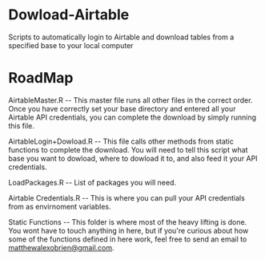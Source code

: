 # Dowload-Airtable
Scripts to automatically login to Airtable and download tables from a specified base to your local computer

# RoadMap

AirtableMaster.R -- This master file runs all other files in the correct order. Once you have correctly set your base directory and entered all your Airtable API credentials, you can complete the download by simply running this file.

AirtableLogin+Dowload.R -- This file calls other methods from static functions to complete the download. You will need to tell this script what base you want to dowload, where to dowload it to, and also feed it your API credentials.

LoadPackages.R -- List of packages you will need.

Airtable Credentials.R -- This is where you can pull your API credentials from as envirnoment variables. 

Static Functions -- This folder is where most of the heavy lifting is done. You wont have to touch anything in here, but if you're curious about how some of the functions defined in here work, feel free to send an email to matthewalexobrien@gmail.com.


